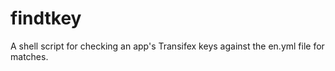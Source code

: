 # findtkey
A shell script for checking an app's Transifex keys against the en.yml file for matches.
